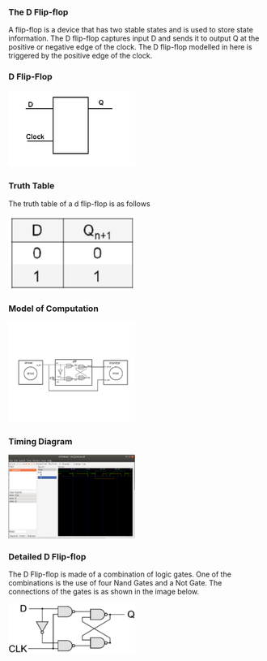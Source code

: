 ### The D Flip-flop
A flip-flop is a device that has two stable states and is used to store state information.
The D flip-flop captures input D and sends it to output Q at the positive or negative edge of the clock.
The D flip-flop modelled in here is triggered by the positive edge of the clock.<br>

### D Flip-Flop
<p align="left">
  <img src="img/dff.png" width="250"/>
</p>

### Truth Table 
The truth table of a d flip-flop is as follows<br>
<p align="left">
  <img src="img/dfftt.png" width="250"/>
</p>

### Model of Computation
<p align="left">
  <img src="img/dffmoc.png" width="250"/>
</p>

### Timing Diagram
<p align="left">
  <img src="img/dfftracediagram.png" width="250"/>
</p>

### Detailed D Flip-flop
The D Flip-flop is made of a combination of logic gates. One of the combinations is the use of four Nand Gates and a Not Gate. The connections of the gates is as shown in the image below.<br>
<p align="left">
  <img src="img/dffgates.png" width="250"/>
</p>



